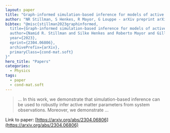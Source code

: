 ```yaml
---
layout: paper
title: "Graph-informed simulation-based inference for models of active matter"
author: "NR Stillman, S Henkes, R Mayor, G Louppe - arXiv preprint arXiv …, 2023 - arxiv.org"
bibtex: "@misc{stillman2023graphinformed,
  title={Graph-informed simulation-based inference for models of active matter}, 
  author={Namid R. Stillman and Silke Henkes and Roberto Mayor and Gilles Louppe},
  year={2023},
  eprint={2304.06806},
  archivePrefix={arXiv},
  primaryClass={cond-mat.soft}
}"
hero_title: "Papers"
categories:
  - Physics
tags:
  - paper
  - cond-mat.soft
---
```

>… In this work, we demonstrate that simulation-based inference can be used to robustly infer active matter parameters from system observations. Moreover, we demonstrate …

Link to paper: [https://arxiv.org/abs/2304.06806](https://arxiv.org/abs/2304.06806)



